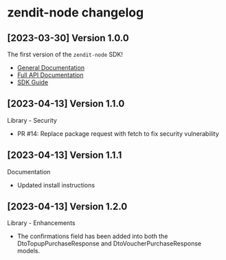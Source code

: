 zendit-node changelog
=====================

[2023-03-30] Version 1.0.0
--------------------------------
The first version of the `zendit-node` SDK!

- [General Documentation](https://developers.zendit.io)
- [Full API Documentation](https://developers.zendit.io/api)
- [SDK Guide](SDK-GUIDE.md)

[2023-04-13] Version 1.1.0
--------------------------------

Library - Security

- PR #14: Replace package request with fetch to fix security vulnerability

[2023-04-13] Version 1.1.1
--------------------------------

Documentation 

- Updated install instructions


[2023-04-13] Version 1.2.0
--------------------------------

Library - Enhancements 

- The confirmations field has been added into both the DtoTopupPurchaseResponse and DtoVoucherPurchaseResponse models.

